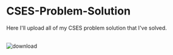 # CSES-Problem-Solution
Here I'll upload all of my CSES problem solution that I've solved. <br> <br>


![download](https://github.com/Noor210111/CSES-Problem-Solution/assets/114507425/b0a20071-4bee-46e2-a219-dea01042806f)

